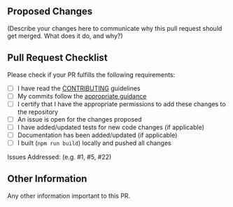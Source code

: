 ## Proposed Changes

(Describe your changes here to communicate why this pull request should get merged. What does it do, and why?)


## Pull Request Checklist

Please check if your PR fulfills the following requirements:
- [ ] I have read the [CONTRIBUTING](https://github.com/M-Scott-Lassiter/Alphanumeric-Encoder/blob/main/CONTRIBUTING.md) guidelines
- [ ] My commits follow the [appropriate guidance](https://github.com/M-Scott-Lassiter/Alphanumeric-Encoder/blob/main/CONTRIBUTING.md#commits)
- [ ] I certify that I have the appropriate permissions to add these changes to the repository
- [ ] An issue is open for the changes proposed
- [ ] I have added/updated tests for new code changes (if applicable)
- [ ] Documentation has been added/updated (if applicable)
- [ ] I built (`npm run build`) locally and pushed all changes

Issues Addressed: (e.g. #1, #5, #22)


## Other Information

Any other information important to this PR.